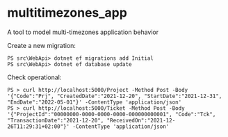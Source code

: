 # multitimezones_app
A tool to model multi-timezones application behavior

Create a new migration:
```
PS src\WebApi> dotnet ef migrations add Initial
PS src\WebApi> dotnet ef database update
```

Check operational:
```
PS > curl http://localhost:5000/Project -Method Post -Body '{"Code":"Prj", "CreatedDate":"2021-12-20", "StartDate":"2021-12-31", "EndDate":"2022-05-01"}' -ContentType 'application/json'
PS > curl http://localhost:5000/Ticket -Method Post -Body '{"ProjectId":"00000000-0000-0000-0000-000000000001", "Code":"Tck", "TransactionDate":"2021-12-20", "ReceivedOn":"2021-12-26T11:29:31+02:00"}' -ContentType 'application/json'
```
